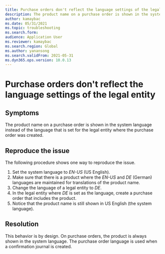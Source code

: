 ```yaml
---
title: Purchase orders don't reflect the language settings of the legal entity
description: The product name on a purchase order is shown in the system language instead of the language set for the legal entity where the purchase order was created
author: kamaybac
ms.date: 05/31/2021
ms.topic: troubleshooting
ms.search.form: 
audience: Application User
ms.reviewer: kamaybac
ms.search.region: Global
ms.author: yanansong
ms.search.validFrom: 2021-05-31
ms.dyn365.ops.version: 10.0.13
---
```


# Purchase orders don't reflect the language settings of the legal entity

<!-- KFM: Add error code? -->

## Symptoms

The product name on a purchase order is shown in the system language instead of the language that is set for the legal entity where the purchase order was created.

## Reproduce the issue

The following procedure shows one way to reproduce the issue.

1. Set the system language to *EN-US* (US English).
1. Make sure that there is a product where the *EN-US* and *DE* (German) languages are maintained for translations of the product name.
1. Change the language of a legal entity to *DE*.
1. In the legal entity where *DE* is set as the language, create a purchase order that includes the product.
1. Notice that the product name is still shown in US English (the system language).

## Resolution

This behavior is by design. On purchase orders, the product is always shown in the system language. The purchase order language is used when a confirmation journal is created.
